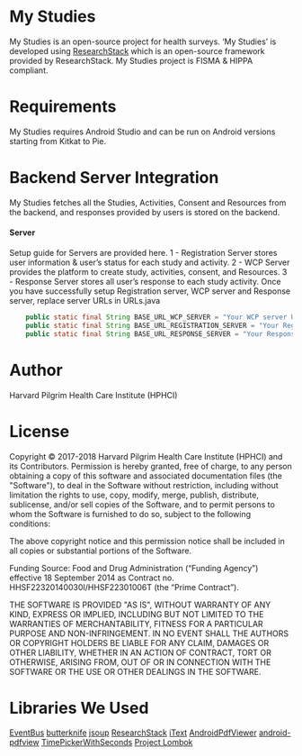 # My Studies
My Studies is an open-source project for health surveys. ‘My Studies’ is developed using [ResearchStack](https://github.com/ResearchStack/ResearchStack) which is an open-source framework provided by ResearchStack.
My Studies project is FISMA & HIPPA compliant.
# Requirements
My Studies requires Android Studio and can be run on Android versions starting from Kitkat to Pie.
# Backend Server Integration
My Studies fetches all the Studies, Activities, Consent and Resources from the backend, and responses provided by users is stored on the backend.
#### Server
Setup guide for Servers are provided here.
1 - Registration Server stores user information & user’s status for each study and activity.
2 - WCP Server provides the platform to create study, activities, consent, and Resources.
3 - Response Server stores all user’s response to each study activity.
Once you have successfully setup Registration server, WCP server and Response server, replace server URLs in URLs.java
```java
    public static final String BASE_URL_WCP_SERVER = "Your WCP server URL";
    public static final String BASE_URL_REGISTRATION_SERVER = "Your Registration server URL";
    public static final String BASE_URL_RESPONSE_SERVER = "Your Response server URL";
```

# Author
Harvard Pilgrim Health Care Institute (HPHCI)
# License
Copyright © 2017-2018 Harvard Pilgrim Health Care Institute (HPHCI) and its Contributors.
Permission is hereby granted, free of charge, to any person obtaining a copy of this software and
associated documentation files (the "Software"), to deal in the Software without restriction, including
without limitation the rights to use, copy, modify, merge, publish, distribute, sublicense, and/or sell copies of the Software, and to permit persons to whom the Software is furnished to do so, subject to the following conditions:

The above copyright notice and this permission notice shall be included in all copies or substantial
portions of the Software.

Funding Source: Food and Drug Administration (“Funding Agency”) effective 18 September 2014 as Contract no. HHSF22320140030I/HHSF22301006T (the “Prime Contract”).

THE SOFTWARE IS PROVIDED "AS IS", WITHOUT WARRANTY OF ANY KIND, EXPRESS OR
IMPLIED, INCLUDING BUT NOT LIMITED TO THE WARRANTIES OF MERCHANTABILITY,
FITNESS FOR A PARTICULAR PURPOSE AND NON-INFRINGEMENT. IN NO EVENT SHALL
THE AUTHORS OR COPYRIGHT HOLDERS BE LIABLE FOR ANY CLAIM, DAMAGES OR
OTHER LIABILITY, WHETHER IN AN ACTION OF CONTRACT, TORT OR OTHERWISE,
ARISING FROM, OUT OF OR IN CONNECTION WITH THE SOFTWARE OR THE USE OR
OTHER DEALINGS IN THE SOFTWARE.

# Libraries We Used
[EventBus](https://github.com/greenrobot/EventBus)
[butterknife](https://github.com/JakeWharton/butterknife)
[jsoup](https://mvnrepository.com/artifact/org.jsoup/jsoup/1.9.2)
[ResearchStack](https://github.com/ResearchStack/ResearchStack)
[iText](https://github.com/itext/itextpdf/releases/tag/5.5.10)
[AndroidPdfViewer](https://github.com/barteksc/AndroidPdfViewer)
[android-pdfview](https://github.com/JoanZapata/android-pdfview)
[TimePickerWithSeconds](https://github.com/IvanKovac/TimePickerWithSeconds)
[Project Lombok](https://mvnrepository.com/artifact/org.projectlombok/lombok/1.14.8)



